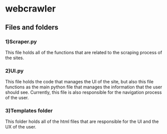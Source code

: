# webcrawler

## Files and folders

### 1)Scraper.py
This file holds all of the functions that are related to the scraping process of the sites.

### 2)UI.py
This file holds the code that manages the UI of the site, but also this file functions as the main python file that manages the information that the user should see. Currently, this file is also responsible for the navigation process of the user.

### 3)Templates folder
This folder holds all of the html files that are responsible for the UI and the UX of the user.
